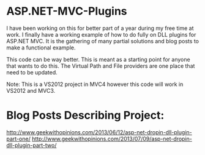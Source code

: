 ASP.NET-MVC-Plugins
===================

I have been working on this for better part of a year during my free time at work. I finally have a working example of how to do fully on DLL plugins for ASP.NET MVC. It is the gathering of many partial solutions and blog posts to make a functional example. 

This code can be way better. This is meant as a starting point for anyone that wants to do this. The Virtual Path and File providers are one place that need to be updated.

Note: This is a VS2012 project in MVC4 however this code will work in VS2012 and MVC3.

Blog Posts Describing Project:
==============================
http://www.geekwithopinions.com/2013/06/12/asp-net-dropin-dll-plugin-part-one/
http://www.geekwithopinions.com/2013/07/09/asp-net-dropin-dll-plugin-part-two/
